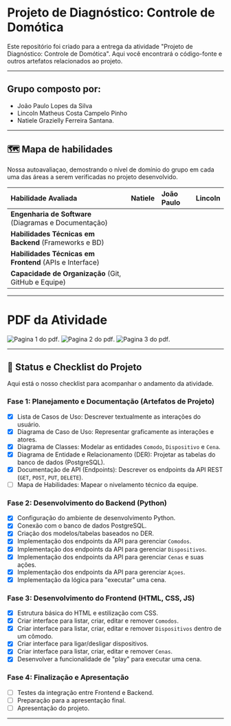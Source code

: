 # Projeto de Diagnóstico: Controle de Domótica

Este repositório foi criado para a entrega da atividade "Projeto de Diagnóstico: Controle de Domótica". Aqui você encontrará o código-fonte e outros artefatos relacionados ao projeto.

---
## Grupo composto por: 
 - João Paulo Lopes da Silva
 - Lincoln Matheus Costa Campelo Pinho
 - Natiele Grazielly Ferreira Santana.

---

## 🗺️ Mapa de habilidades

Nossa autoavaliaçao, demostrando o nível de domínio do grupo em cada uma das áreas a serem verificadas no projeto desenvolvido.

| Habilidade Avaliada                                         | Natiele | João Paulo | Lincoln |
| :---------------------------------------------------------- | :------ | :--------- | :------ |
|**Engenharia de Software** (Diagramas e Documentação)         |         |            |         |
|**Habilidades Técnicas em Backend** (Frameworks e BD)       |         |            |         |
|**Habilidades Técnicas em Frontend** (APIs e Interface)    |         |            |         |
|**Capacidade de Organização** (Git, GitHub e Equipe)        |         |            |         |



---
# PDF da Atividade

![Pagina 1 do pdf](https://imgur.com/0po4bBo.png).
![Pagina 2 do pdf](https://imgur.com/PPIAbsB.png).
![Pagina 3 do pdf](https://imgur.com/GH9oNyo.png).

---

## 🚀 Status e Checklist do Projeto

Aqui está o nosso checklist para acompanhar o andamento da atividade.

### Fase 1: Planejamento e Documentação (Artefatos de Projeto)
- [x] Lista de Casos de Uso: Descrever textualmente as interações do usuário.
- [x] Diagrama de Caso de Uso: Representar graficamente as interações e atores.
- [x] Diagrama de Classes: Modelar as entidades `Comodo`, `Dispositivo` e `Cena`.
- [x] Diagrama de Entidade e Relacionamento (DER): Projetar as tabelas do banco de dados (PostgreSQL).
- [x] Documentação de API (Endpoints): Descrever os endpoints da API REST (`GET`, `POST`, `PUT`, `DELETE`).
- [ ] Mapa de Habilidades: Mapear o nivelamento técnico da equipe.

### Fase 2: Desenvolvimento do Backend (Python)
- [x] Configuração do ambiente de desenvolvimento Python.
- [x] Conexão com o banco de dados PostgreSQL.
- [x] Criação dos modelos/tabelas baseados no DER.
- [X] Implementação dos endpoints da API para gerenciar `Comodos`.
- [X] Implementação dos endpoints da API para gerenciar `Dispositivos`.
- [X] Implementação dos endpoints da API para gerenciar `Cenas` e suas ações.
- [X] Implementação dos endpoints da API para gerenciar `Açoes`.
- [X] Implementação da lógica para "executar" uma cena.

### Fase 3: Desenvolvimento do Frontend (HTML, CSS, JS)
- [x] Estrutura básica do HTML e estilização com CSS.
- [x] Criar interface para listar, criar, editar e remover `Comodos`.
- [x] Criar interface para listar, criar, editar e remover `Dispositivos` dentro de um cômodo.
- [x] Criar interface para ligar/desligar dispositivos.
- [x] Criar interface para listar, criar, editar e remover `Cenas`.
- [x] Desenvolver a funcionalidade de "play" para executar uma cena.

### Fase 4: Finalização e Apresentação
- [ ] Testes da integração entre Frontend e Backend.
- [ ] Preparação para a apresentação final.
- [ ] Apresentação do projeto.

---
